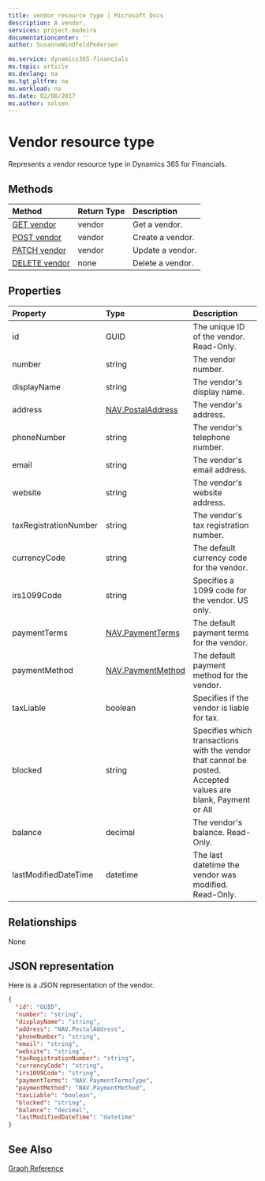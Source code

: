 ```yaml
---
title: vendor resource type | Microsoft Docs
description: A vendor.
services: project-madeira
documentationcenter: ''
author: SusanneWindfeldPedersen

ms.service: dynamics365-financials
ms.topic: article
ms.devlang: na
ms.tgt_pltfrm: na
ms.workload: na
ms.date: 02/08/2017
ms.author: solsen
---
```


# Vendor resource type
Represents a vendor resource type in Dynamics 365 for Financials.

## Methods

| Method       | Return Type  |Description|
|:---------------|:--------|:----------|
|[GET vendor](../api/dynamics_get_vendor.md)|vendor|Get a vendor.|
|[POST vendor](../api/dynamics_create_vendor.md)|vendor|Create a vendor.|
|[PATCH vendor](../api/dynamics_update_vendor.md)|vendor|Update a vendor.|
|[DELETE vendor](../api/dynamics_delete_vendor.md)|none|Delete a vendor.|

## Properties
| Property	   | Type	|Description|
|:---------------|:--------|:----------|
|id|GUID|The unique ID of the vendor. Read-Only.|
|number|string|The vendor number.|
|displayName|string|The vendor's display name.|
|address|[NAV.PostalAddress](../api/dynamics_complex_types.md)|The vendor's address.|
|phoneNumber|string|The vendor's telephone number.|
|email|string|The vendor's email address.|
|website|string|The vendor's website address.|
|taxRegistrationNumber|string|The vendor's tax registration number.|
|currencyCode|string|The default currency code for the vendor.|
|irs1099Code|string|Specifies a 1099 code for the vendor. US only.|
|paymentTerms|[NAV.PaymentTerms](../api/dynamics_complex_types.md)|The default payment terms for the vendor.|
|paymentMethod|[NAV.PaymentMethod](../api/dynamics_complex_types.md)|The default payment method for the vendor.|
|taxLiable|boolean|Specifies if the vendor is liable for tax.|
|blocked|string|Specifies which transactions with the vendor that cannot be posted. Accepted values are blank, Payment or All|
|balance|decimal|The vendor's balance. Read-Only.|
|lastModifiedDateTime|datetime|The last datetime the vendor was modified. Read-Only.|  


## Relationships
None

## JSON representation

Here is a JSON representation of the vendor.

```json
{
  "id": "GUID",
  "number": "string",
  "displayName": "string",
  "address": "NAV.PostalAddress",
  "phoneNumber": "string",
  "email": "string",
  "website": "string",
  "taxRegistrationNumber": "string",
  "currencyCode": "string",
  "irs1099Code": "string",
  "paymentTerms": "NAV.PaymentTermsType",
  "paymentMethod": "NAV.PaymentMethod",
  "taxLiable": "boolean",
  "blocked": "string",
  "balance": "decimal",
  "lastModifiedDateTime": "datetime"
}

```

## See Also
[Graph Reference](../api/dynamics_graph_reference.md)  
